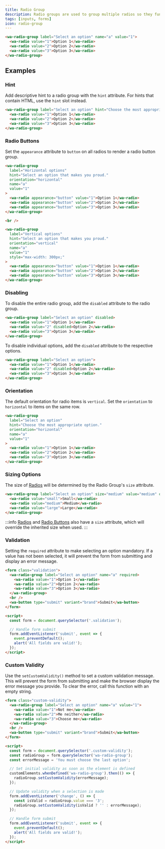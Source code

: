 ```yaml
---
title: Radio Group
description: Radio groups are used to group multiple radios so they function as a single form control.
tags: [inputs, forms]
icon: radio-group
---
```


```html {.example}
<wa-radio-group label="Select an option" name="a" value="1">
  <wa-radio value="1">Option 1</wa-radio>
  <wa-radio value="2">Option 2</wa-radio>
  <wa-radio value="3">Option 3</wa-radio>
</wa-radio-group>
```

## Examples

### Hint

Add descriptive hint to a radio group with the `hint` attribute. For hints that contain HTML, use the `hint` slot instead.

```html {.example}
<wa-radio-group label="Select an option" hint="Choose the most appropriate option." name="a" value="1">
  <wa-radio value="1">Option 1</wa-radio>
  <wa-radio value="2">Option 2</wa-radio>
  <wa-radio value="3">Option 3</wa-radio>
</wa-radio-group>
```

### Radio Buttons

Set the `appearance` attribute to `button` on all radios to render a radio button group.

```html {.example}
<wa-radio-group
  label="Horizontal options"
  hint="Select an option that makes you proud."
  orientation="horizontal"
  name="a"
  value="1"
>
  <wa-radio appearance="button" value="1">Option 1</wa-radio>
  <wa-radio appearance="button" value="2">Option 2</wa-radio>
  <wa-radio appearance="button" value="3">Option 3</wa-radio>
</wa-radio-group>

<br />

<wa-radio-group
  label="Vertical options"
  hint="Select an option that makes you proud."
  orientation="vertical"
  name="a"
  value="1"
  style="max-width: 300px;"
>
  <wa-radio appearance="button" value="1">Option 1</wa-radio>
  <wa-radio appearance="button" value="2">Option 2</wa-radio>
  <wa-radio appearance="button" value="3">Option 3</wa-radio>
</wa-radio-group>
```

### Disabling

To disable the entire radio group, add the `disabled` attribute to the radio group.

```html {.example}
<wa-radio-group label="Select an option" disabled>
  <wa-radio value="1">Option 1</wa-radio>
  <wa-radio value="2" disabled>Option 2</wa-radio>
  <wa-radio value="3">Option 3</wa-radio>
</wa-radio-group>
```

To disable individual options, add the `disabled` attribute to the respective options.

```html {.example}
<wa-radio-group label="Select an option">
  <wa-radio value="1">Option 1</wa-radio>
  <wa-radio value="2" disabled>Option 2</wa-radio>
  <wa-radio value="3">Option 3</wa-radio>
</wa-radio-group>
```

### Orientation

The default orientation for radio items is `vertical`. Set the `orientation` to `horizontal` to items on the same row.

```html {.example}
<wa-radio-group
  label="Select an option"
  hint="Choose the most appropriate option."
  orientation="horizontal"
  name="a"
  value="1"
>
  <wa-radio value="1">Option 1</wa-radio>
  <wa-radio value="2">Option 2</wa-radio>
  <wa-radio value="3">Option 3</wa-radio>
</wa-radio-group>
```

### Sizing Options

The size of [Radios](/docs/components/radio) will be determined by the Radio Group's `size` attribute.

```html {.example}
<wa-radio-group label="Select an option" size="medium" value="medium" onchange="this.size = this.value">
  <wa-radio value="small">Small</wa-radio>
  <wa-radio value="medium">Medium</wa-radio>
  <wa-radio value="large">Large</wa-radio>
</wa-radio-group>
```

:::info
[Radios](/docs/components/radio) and [Radio Buttons](/docs/components/radio-button) also have a `size` attribute,
which will override the inherited size when used.
:::

### Validation

Setting the `required` attribute to make selecting an option mandatory. If a value has not been selected, it will prevent the form from submitting and display an error message.

```html {.example}
<form class="validation">
  <wa-radio-group label="Select an option" name="a" required>
    <wa-radio value="1">Option 1</wa-radio>
    <wa-radio value="2">Option 2</wa-radio>
    <wa-radio value="3">Option 3</wa-radio>
  </wa-radio-group>
  <br />
  <wa-button type="submit" variant="brand">Submit</wa-button>
</form>

<script>
  const form = document.querySelector('.validation');

  // Handle form submit
  form.addEventListener('submit', event => {
    event.preventDefault();
    alert('All fields are valid!');
  });
</script>
```

### Custom Validity

Use the `setCustomValidity()` method to set a custom validation message. This will prevent the form from submitting and make the browser display the error message you provide. To clear the error, call this function with an empty string.

```html {.example}
<form class="custom-validity">
  <wa-radio-group label="Select an option" name="a" value="1">
    <wa-radio value="1">Not me</wa-radio>
    <wa-radio value="2">Me neither</wa-radio>
    <wa-radio value="3">Choose me</wa-radio>
  </wa-radio-group>
  <br />
  <wa-button type="submit" variant="brand">Submit</wa-button>
</form>

<script>
  const form = document.querySelector('.custom-validity');
  const radioGroup = form.querySelector('wa-radio-group');
  const errorMessage = 'You must choose the last option';

  // Set initial validity as soon as the element is defined
  customElements.whenDefined('wa-radio-group').then(() => {
    radioGroup.setCustomValidity(errorMessage);
  });

  // Update validity when a selection is made
  form.addEventListener('change', () => {
    const isValid = radioGroup.value === '3';
    radioGroup.setCustomValidity(isValid ? '' : errorMessage);
  });

  // Handle form submit
  form.addEventListener('submit', event => {
    event.preventDefault();
    alert('All fields are valid!');
  });
</script>
```
